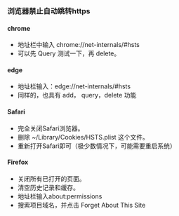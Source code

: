 ### 浏览器禁止自动跳转https

#### chrome

- 地址栏中输入 chrome://net-internals/#hsts
- 可以先 Query 测试一下，再 delete。

#### edge

- 地址栏输入：edge://net-internals/#hsts
- 同样的，也具有 add， query，delete 功能

#### Safari

- 完全关闭Safari浏览器。
- 删除 ~/Library/Cookies/HSTS.plist 这个文件。
- 重新打开Safari即可（极少数情况下，可能需要重启系统）

#### Firefox 

- 关闭所有已打开的页面。
- 清空历史记录和缓存。
- 地址栏输入about:permissions
- 搜索项目域名，并点击 Forget About This Site